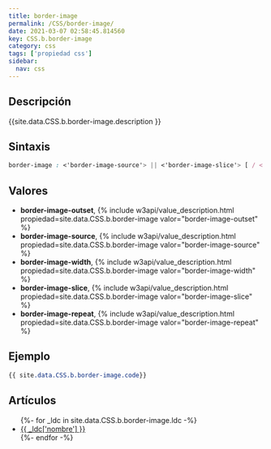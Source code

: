 ```yaml
---
title: border-image
permalink: /CSS/border-image/
date: 2021-03-07 02:58:45.814560
key: CSS.b.border-image
category: css
tags: ['propiedad css']
sidebar: 
  nav: css
---
```


## Descripción
{{site.data.CSS.b.border-image.description }}

## Sintaxis
~~~css
border-image : <'border-image-source'> || <'border-image-slice'> [ / <'border-image-width'> | / <'border-image-width'>? / <'border-image-outset'> ]? || <'border-image-repeat'>
~~~

## Valores
* **border-image-outset**,  {% include w3api/value_description.html propiedad=site.data.CSS.b.border-image valor="border-image-outset" %}
* **border-image-source**,  {% include w3api/value_description.html propiedad=site.data.CSS.b.border-image valor="border-image-source" %}
* **border-image-width**,  {% include w3api/value_description.html propiedad=site.data.CSS.b.border-image valor="border-image-width" %}
* **border-image-slice**,  {% include w3api/value_description.html propiedad=site.data.CSS.b.border-image valor="border-image-slice" %}
* **border-image-repeat**,  {% include w3api/value_description.html propiedad=site.data.CSS.b.border-image valor="border-image-repeat" %}

## Ejemplo
~~~css
{{ site.data.CSS.b.border-image.code}}
~~~

## Artículos
<ul>
{%- for _ldc in site.data.CSS.b.border-image.ldc -%}
   <li>
       <a href="{{_ldc['url'] }}">{{ _ldc['nombre'] }}</a>
   </li>
{%- endfor -%}
</ul>
